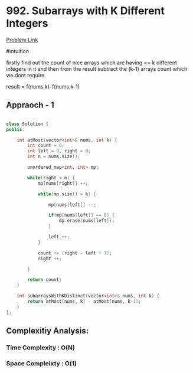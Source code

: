 # 992. Subarrays with K Different Integers

[Problem Link](https://leetcode.com/problems/subarrays-with-k-different-integers/)


#intuition

firstly find out the count of nice arrays which are having <= k different integers in it and then from the result 
subtract the (k-1) arrays count which we dont require

result = f(nums,k)-f(nums,k-1)

## Appraoch - 1

```c++

class Solution {
public:

    int atMost(vector<int>& nums, int k) {
        int count = 0;
        int left = 0, right = 0;
        int n = nums.size();

        unordered_map<int, int> mp;

        while(right < n) {
            mp[nums[right]] ++;

            while(mp.size() > k) {

                mp[nums[left]] --;

                if(mp[nums[left]] == 0) {
                    mp.erase(nums[left]);
                }

                left ++;
            }

            count += (right - left + 1);
            right ++;

        }

        return count;
    }

    int subarraysWithKDistinct(vector<int>& nums, int k) {
        return atMost(nums, k) - atMost(nums, k-1);
    }
};

```

## Complexitiy Analysis:

### Time Complexity : O(N)

### Space Compleixty : O(1)
